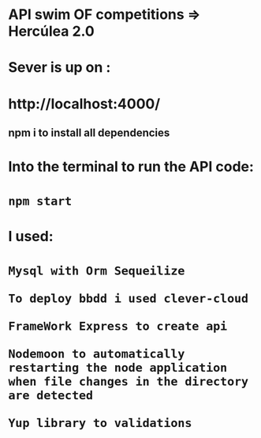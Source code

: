 # API swim OF competitions => Hercúlea 2.0 

<h1>Sever is up on :<h1> 

**http://localhost:4000/**

<h2> npm i to install all dependencies<h2>

<h1>Into the terminal to run the API code:<h1>

``npm start`` 

<h1>I used:<h1>

``Mysql with Orm Sequeilize``

``To deploy bbdd i used clever-cloud``

``FrameWork Express to create api``

``Nodemoon to automatically restarting the node application when file changes in the directory are detected``

``Yup library to validations`` 